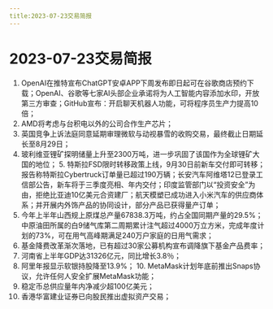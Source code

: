 ```yaml
---
title:2023-07-23交易简报
---
```

# 2023-07-23交易简报
1. OpenAI在推特宣布ChatGPT安卓APP下周发布即日起可在谷歌商店预约下载；OpenAI、谷歌等七家AI头部企业承诺将为人工智能内容添加水印，开放第三方审查；GitHub宣布：开启聊天机器人功能，可将程序员生产力提高10倍；
2. AMD将考虑与台积电以外的公司合作生产芯片；
3. 英国竞争上诉法庭同意延期审理微软与动视暴雪的收购交易，最终截止日期延长至8月29日；
4. 玻利维亚锂矿探明储量上升至2300万吨，进一步巩固了该国作为全球锂矿大国的地位；
5. 特斯拉FSD限时转移政策上线，9月30日前新车交付即可转移；报告称特斯拉Cybertruck订单量已超过190万辆；长安汽车阿维塔12已登录工信部公告，新车将于三季度亮相、年内交付；印度监管部门以“投资安全”为由，拒绝比亚迪10亿美元合资建厂；航天模塑已成功进入小米汽车的供应商体系；并开展内外饰产品的协同设计，部分产品已获得量产订单；
6. 今年上半年山西规上原煤总产量67838.3万吨，约占全国同期产量的29.5%；中原油田所属的白9储气库第二周期累计注气超过4000万立方米，完成年度计划的73%，可在用气高峰期满足240万户家庭的日用气需求；
7. 基金降费改革渐次落地，已有超过30家公募机构宣布调降旗下基金产品费率；
8. 河南省上半年GDP达31326亿元，同比增长3.8％；
9. 阿里年报显示软银持股降至13.9%；
10. MetaMask计划年底前推出Snaps协议，允许任何人安全扩展MetaMask功能；
11. 稳定币总供应量年内净减少超100亿美元；
12. 香港华富建业证券已向股民推出虚拟资产交易；